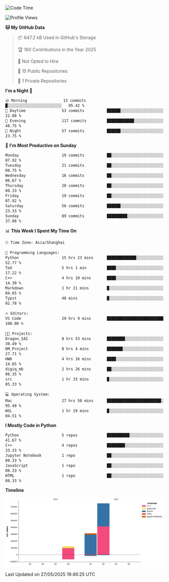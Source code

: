 <!--START_SECTION:waka-->
![Code Time](http://img.shields.io/badge/Code%20Time-260%20hrs%203%20mins-blue)

![Profile Views](http://img.shields.io/badge/Profile%20Views-6-blue)

**🐱 My GitHub Data** 

> 📦 647.2 kB Used in GitHub's Storage 
 > 
> 🏆 160 Contributions in the Year 2025
 > 
> 🚫 Not Opted to Hire
 > 
> 📜 15 Public Repositories 
 > 
> 🔑 1 Private Repositories 
 > 
**I'm a Night 🦉** 

```text
🌞 Morning                13 commits          █░░░░░░░░░░░░░░░░░░░░░░░░   05.42 % 
🌆 Daytime                53 commits          ██████░░░░░░░░░░░░░░░░░░░   22.08 % 
🌃 Evening                117 commits         ████████████░░░░░░░░░░░░░   48.75 % 
🌙 Night                  57 commits          ██████░░░░░░░░░░░░░░░░░░░   23.75 % 
```
📅 **I'm Most Productive on Sunday** 

```text
Monday                   19 commits          ██░░░░░░░░░░░░░░░░░░░░░░░   07.92 % 
Tuesday                  21 commits          ██░░░░░░░░░░░░░░░░░░░░░░░   08.75 % 
Wednesday                16 commits          ██░░░░░░░░░░░░░░░░░░░░░░░   06.67 % 
Thursday                 20 commits          ██░░░░░░░░░░░░░░░░░░░░░░░   08.33 % 
Friday                   19 commits          ██░░░░░░░░░░░░░░░░░░░░░░░   07.92 % 
Saturday                 56 commits          ██████░░░░░░░░░░░░░░░░░░░   23.33 % 
Sunday                   89 commits          █████████░░░░░░░░░░░░░░░░   37.08 % 
```


📊 **This Week I Spent My Time On** 

```text
🕑︎ Time Zone: Asia/Shanghai

💬 Programming Languages: 
Python                   15 hrs 23 mins      █████████████░░░░░░░░░░░░   52.77 % 
TeX                      5 hrs 1 min         ████░░░░░░░░░░░░░░░░░░░░░   17.22 % 
C++                      4 hrs 10 mins       ████░░░░░░░░░░░░░░░░░░░░░   14.30 % 
Markdown                 1 hr 21 mins        █░░░░░░░░░░░░░░░░░░░░░░░░   04.65 % 
Typst                    48 mins             █░░░░░░░░░░░░░░░░░░░░░░░░   02.78 % 

🔥 Editors: 
VS Code                  29 hrs 9 mins       █████████████████████████   100.00 % 

🐱‍💻 Projects: 
Dragon_IAI               8 hrs 53 mins       ████████░░░░░░░░░░░░░░░░░   30.49 % 
DM_Project               8 hrs 4 mins        ███████░░░░░░░░░░░░░░░░░░   27.71 % 
HW6                      4 hrs 16 mins       ████░░░░░░░░░░░░░░░░░░░░░   14.65 % 
digiq_mb                 2 hrs 26 mins       ██░░░░░░░░░░░░░░░░░░░░░░░   08.35 % 
src                      1 hr 33 mins        █░░░░░░░░░░░░░░░░░░░░░░░░   05.33 % 

💻 Operating System: 
Mac                      27 hrs 50 mins      ████████████████████████░   95.49 % 
WSL                      1 hr 19 mins        █░░░░░░░░░░░░░░░░░░░░░░░░   04.51 % 
```

**I Mostly Code in Python** 

```text
Python                   5 repos             ██████████░░░░░░░░░░░░░░░   41.67 % 
C++                      4 repos             ████████░░░░░░░░░░░░░░░░░   33.33 % 
Jupyter Notebook         1 repo              ██░░░░░░░░░░░░░░░░░░░░░░░   08.33 % 
JavaScript               1 repo              ██░░░░░░░░░░░░░░░░░░░░░░░   08.33 % 
HTML                     1 repo              ██░░░░░░░░░░░░░░░░░░░░░░░   08.33 % 
```



**Timeline**

![Lines of Code chart](https://raw.githubusercontent.com/LorenzLorentz/LorenzLorentz/main/assets/bar_graph.png)


 Last Updated on 27/05/2025 19:46:25 UTC
<!--END_SECTION:waka-->